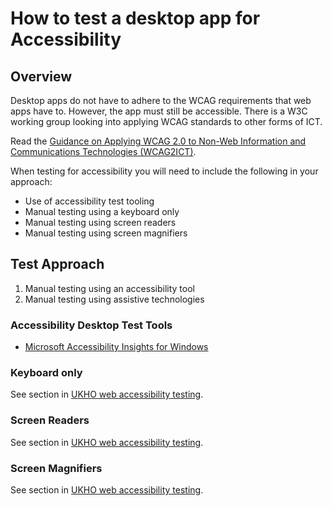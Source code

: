 # How to test a desktop app for Accessibility

## Overview

Desktop apps do not have to adhere to the WCAG requirements that web apps have to. However, the app must still be accessible. There is a W3C working group looking into applying WCAG standards to other forms of ICT.

Read the [Guidance on Applying WCAG 2.0 to Non-Web Information and Communications Technologies (WCAG2ICT)](https://www.w3.org/WAI/standards-guidelines/wcag/non-web-ict/).

When testing for accessibility you will need to include the following in your approach:

* Use of accessibility test tooling
* Manual testing using a keyboard only
* Manual testing using screen readers
* Manual testing using screen magnifiers

## Test Approach

1. Manual testing using an accessibility tool
1. Manual testing using assistive technologies

### Accessibility Desktop Test Tools

* [Microsoft Accessibility Insights for Windows](https://accessibilityinsights.io/docs/en/windows/overview/)

### Keyboard only

See section in [UKHO web accessibility testing](web-accesibility-testing.md#keyboard-only).

### Screen Readers

See section in [UKHO web accessibility testing](web-accesibility-testing.md#screen-readers).

### Screen Magnifiers

See section in [UKHO web accessibility testing](web-accesibility-testing.md#screen-magnifiers).
